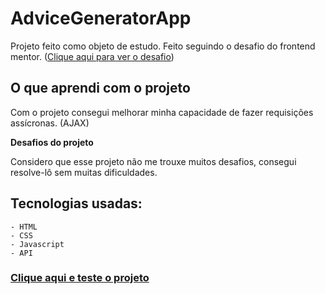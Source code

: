 # AdviceGeneratorApp

Projeto feito como objeto de estudo. Feito seguindo o desafio do frontend mentor. ([Clique aqui para ver o desafio](https://www.frontendmentor.io/challenges/advice-generator-app-QdUG-13db))

## **O que aprendi com o projeto**

Com o projeto consegui melhorar minha capacidade de fazer requisições assícronas. (AJAX)

**Desafios do projeto**

Considero que esse projeto não me trouxe muitos desafios, consegui resolve-lô sem muitas dificuldades.

## **Tecnologias usadas:**
    - HTML
    - CSS
    - Javascript
    - API
    
### **[Clique aqui e teste o projeto]()**
